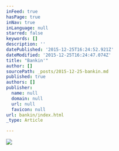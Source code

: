 ```yaml
---
inFeed: true
hasPage: true
inNav: true
inLanguage: null
starred: false
keywords: []
description: ''
datePublished: '2015-12-25T16:24:52.921Z'
dateModified: '2015-12-25T16:24:47.074Z'
title: "Bankin'"
author: []
sourcePath: _posts/2015-12-25-bankin.md
published: true
authors: []
publisher:
  name: null
  domain: null
  url: null
  favicon: null
url: bankin/index.html
_type: Article

---
```

![](https://s3-us-west-2.amazonaws.com/the-grid-img/p/c4ffc0ff00fd534f22778c05ddae3eba2b7b3d8c.png)